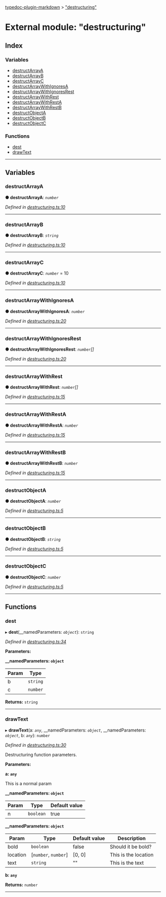 [typedoc-plugin-markdown](../README.md) > ["destructuring"](../modules/_destructuring_.md)

# External module: "destructuring"

## Index

### Variables

* [destructArrayA](_destructuring_.md#destructarraya)
* [destructArrayB](_destructuring_.md#destructarrayb)
* [destructArrayC](_destructuring_.md#destructarrayc)
* [destructArrayWithIgnoresA](_destructuring_.md#destructarraywithignoresa)
* [destructArrayWithIgnoresRest](_destructuring_.md#destructarraywithignoresrest)
* [destructArrayWithRest](_destructuring_.md#destructarraywithrest)
* [destructArrayWithRestA](_destructuring_.md#destructarraywithresta)
* [destructArrayWithRestB](_destructuring_.md#destructarraywithrestb)
* [destructObjectA](_destructuring_.md#destructobjecta)
* [destructObjectB](_destructuring_.md#destructobjectb)
* [destructObjectC](_destructuring_.md#destructobjectc)

### Functions

* [dest](_destructuring_.md#dest)
* [drawText](_destructuring_.md#drawtext)

---

## Variables

<a id="destructarraya"></a>

###  destructArrayA

**● destructArrayA**: *`number`*

*Defined in [destructuring.ts:10](https://github.com/tgreyjs/typedoc-plugin-markdown/blob/master/test/src/destructuring.ts#L10)*

___
<a id="destructarrayb"></a>

###  destructArrayB

**● destructArrayB**: *`string`*

*Defined in [destructuring.ts:10](https://github.com/tgreyjs/typedoc-plugin-markdown/blob/master/test/src/destructuring.ts#L10)*

___
<a id="destructarrayc"></a>

###  destructArrayC

**● destructArrayC**: *`number`* = 10

*Defined in [destructuring.ts:10](https://github.com/tgreyjs/typedoc-plugin-markdown/blob/master/test/src/destructuring.ts#L10)*

___
<a id="destructarraywithignoresa"></a>

###  destructArrayWithIgnoresA

**● destructArrayWithIgnoresA**: *`number`*

*Defined in [destructuring.ts:20](https://github.com/tgreyjs/typedoc-plugin-markdown/blob/master/test/src/destructuring.ts#L20)*

___
<a id="destructarraywithignoresrest"></a>

###  destructArrayWithIgnoresRest

**● destructArrayWithIgnoresRest**: *`number`[]*

*Defined in [destructuring.ts:20](https://github.com/tgreyjs/typedoc-plugin-markdown/blob/master/test/src/destructuring.ts#L20)*

___
<a id="destructarraywithrest"></a>

###  destructArrayWithRest

**● destructArrayWithRest**: *`number`[]*

*Defined in [destructuring.ts:15](https://github.com/tgreyjs/typedoc-plugin-markdown/blob/master/test/src/destructuring.ts#L15)*

___
<a id="destructarraywithresta"></a>

###  destructArrayWithRestA

**● destructArrayWithRestA**: *`number`*

*Defined in [destructuring.ts:15](https://github.com/tgreyjs/typedoc-plugin-markdown/blob/master/test/src/destructuring.ts#L15)*

___
<a id="destructarraywithrestb"></a>

###  destructArrayWithRestB

**● destructArrayWithRestB**: *`number`*

*Defined in [destructuring.ts:15](https://github.com/tgreyjs/typedoc-plugin-markdown/blob/master/test/src/destructuring.ts#L15)*

___
<a id="destructobjecta"></a>

###  destructObjectA

**● destructObjectA**: *`number`*

*Defined in [destructuring.ts:5](https://github.com/tgreyjs/typedoc-plugin-markdown/blob/master/test/src/destructuring.ts#L5)*

___
<a id="destructobjectb"></a>

###  destructObjectB

**● destructObjectB**: *`string`*

*Defined in [destructuring.ts:5](https://github.com/tgreyjs/typedoc-plugin-markdown/blob/master/test/src/destructuring.ts#L5)*

___
<a id="destructobjectc"></a>

###  destructObjectC

**● destructObjectC**: *`number`*

*Defined in [destructuring.ts:5](https://github.com/tgreyjs/typedoc-plugin-markdown/blob/master/test/src/destructuring.ts#L5)*

___

## Functions

<a id="dest"></a>

###  dest

▸ **dest**(__namedParameters: *`object`*): `string`

*Defined in [destructuring.ts:34](https://github.com/tgreyjs/typedoc-plugin-markdown/blob/master/test/src/destructuring.ts#L34)*

**Parameters:**

**__namedParameters: `object`**

| Param | Type |
| ------ | ------ |
| b | `string` |
| c | `number` |

**Returns:** `string`

___
<a id="drawtext"></a>

###  drawText

▸ **drawText**(a: *`any`*, __namedParameters: *`object`*, __namedParameters: *`object`*, b: *`any`*): `number`

*Defined in [destructuring.ts:30](https://github.com/tgreyjs/typedoc-plugin-markdown/blob/master/test/src/destructuring.ts#L30)*

Destructuring function parameters.

**Parameters:**

**a: `any`**

This is a normal param

**__namedParameters: `object`**

| Param | Type | Default value |
| ------ | ------ | ------ |
| n | `boolean` | true |

**__namedParameters: `object`**

| Param | Type | Default value | Description |
| ------ | ------ | ------ | ------ |
| bold | `boolean` | false |  Should it be bold? |
| location | [`number`, `number`] |  [0, 0] |  This is the location |
| text | `string` | &quot;&quot; |  This is the text |

**b: `any`**

**Returns:** `number`

___

